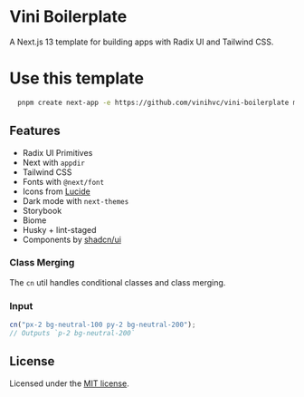 # Vini Boilerplate

A Next.js 13 template for building apps with Radix UI and Tailwind CSS.

# Use this template

```bash
  pnpm create next-app -e https://github.com/vinihvc/vini-boilerplate my-app
```

## Features

- Radix UI Primitives
- Next with `appdir`
- Tailwind CSS
- Fonts with `@next/font`
- Icons from [Lucide](https://lucide.dev)
- Dark mode with `next-themes`
- Storybook
- Biome
- Husky + lint-staged
- Components by [shadcn/ui](https://ui.shadcn.com/)

### Class Merging

The `cn` util handles conditional classes and class merging.

### Input

```ts
cn("px-2 bg-neutral-100 py-2 bg-neutral-200");
// Outputs `p-2 bg-neutral-200`
```

## License

Licensed under the [MIT license](https://github.com/shadcn/ui/blob/main/LICENSE.md).
